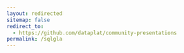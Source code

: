 ```yaml
---
layout: redirected
sitemap: false
redirect_to:
  - https://github.com/dataplat/community-presentations
permalink: /sqlgla
---
```

